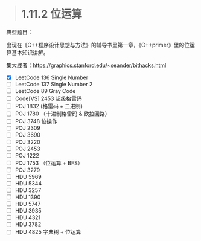 > # 1.11.2 位运算

典型题目：

出现在《C++程序设计思想与方法》的辅导书里第一章，《C++primer》里的位运算基本知识讲解。

集大成者：<https://graphics.stanford.edu/~seander/bithacks.html>

- [x] LeetCode 136 Single Number
- [ ] LeetCode 137 Single Number 2
- [ ] LeetCode 89 Gray Code
- [ ] Code[VS] 2453 超级格雷码
- [ ] POJ 1832 (格雷码 + 二进制)
- [ ] POJ 1780 （十进制格雷码 & 欧拉回路）
- [ ] POJ 3748 位操作
- [ ] POJ 2309
- [ ] POJ 3690
- [ ] POJ 3220
- [ ] POJ 2453
- [ ] POJ 1222
- [ ] POJ 1753 （位运算 + BFS）
- [ ] POJ 3279
- [ ] HDU 5969
- [ ] HDU 5344
- [ ] HDU 3257
- [ ] HDU 1390
- [ ] HDU 5747
- [ ] HDU 3935
- [ ] HDU 4321
- [ ] HDU 3782
- [ ] HDU 4825 字典树 + 位运算